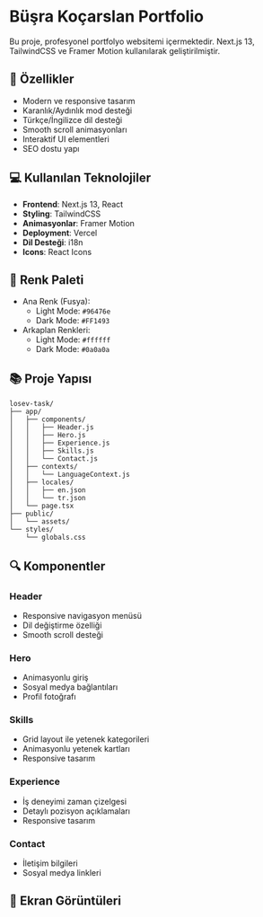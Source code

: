 # Büşra Koçarslan Portfolio

Bu proje, profesyonel portfolyo websitemi içermektedir. Next.js 13, TailwindCSS ve Framer Motion kullanılarak geliştirilmiştir.

## 🚀 Özellikler

- Modern ve responsive tasarım
- Karanlık/Aydınlık mod desteği
- Türkçe/İngilizce dil desteği
- Smooth scroll animasyonları
- Interaktif UI elementleri
- SEO dostu yapı

## 💻 Kullanılan Teknolojiler

- **Frontend**: Next.js 13, React
- **Styling**: TailwindCSS
- **Animasyonlar**: Framer Motion
- **Deployment**: Vercel
- **Dil Desteği**: i18n
- **Icons**: React Icons

## 🎨 Renk Paleti

- Ana Renk (Fusya): 
  - Light Mode: `#96476e`
  - Dark Mode: `#FF1493`
- Arkaplan Renkleri:
  - Light Mode: `#ffffff`
  - Dark Mode: `#0a0a0a`

## 📚 Proje Yapısı

```
losev-task/
├── app/
│   ├── components/
│   │   ├── Header.js
│   │   ├── Hero.js
│   │   ├── Experience.js
│   │   ├── Skills.js
│   │   └── Contact.js
│   ├── contexts/
│   │   └── LanguageContext.js
│   ├── locales/
│   │   ├── en.json
│   │   └── tr.json
│   └── page.tsx
├── public/
│   └── assets/
└── styles/
    └── globals.css
```

## 🔍 Komponentler

### Header
- Responsive navigasyon menüsü
- Dil değiştirme özelliği
- Smooth scroll desteği

### Hero
- Animasyonlu giriş
- Sosyal medya bağlantıları
- Profil fotoğrafı

### Skills
- Grid layout ile yetenek kategorileri
- Animasyonlu yetenek kartları
- Responsive tasarım

### Experience
- İş deneyimi zaman çizelgesi
- Detaylı pozisyon açıklamaları
- Responsive tasarım

### Contact
- İletişim bilgileri
- Sosyal medya linkleri





## 📸 Ekran Görüntüleri



